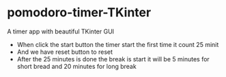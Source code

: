 # pomodoro-timer-TKinter
A timer app with beautiful TKinter  GUI 

- When click the start button the timer start the first time it count 25 minit
- And we have reset button to reset
- After the 25 minutes is done the break is start it will be 5 minutes for short bread and 20 minutes for long break

